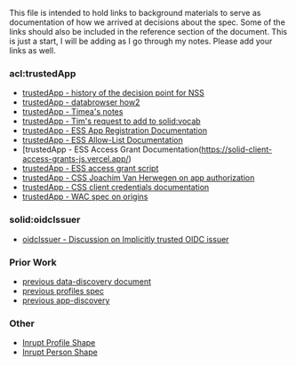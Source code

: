 This file is intended to hold links to background materials to serve as documentation of how we arrived at decisions about the spec.  Some of the links should also be included in the reference section of the document.  This is just a start, I will be adding as I go through my notes.  Please add your links as well.

### acl:trustedApp
* [trustedApp - history of the decision point for NSS](https://www.w3.org/community/solid/wiki/Supporting_material:_Details_on_decision_point_about_strict_origin_checking_and_acl:trustedApp)
* [trustedApp - databrowser how2](https://github.com/SolidOS/userguide#manage-your-trusted-applications)
* [trustedApp - Timea's notes](https://github.com/solid/webid-profile/blob/main/notes/trustedApp.md)
* [trustedApp - Tim's request to add to solid:vocab](https://github.com/solid/vocab/issues/64)
* [trustedApp - ESS App Registration Documentation](https://docs.inrupt.com/ess/1.2/services/service-application-registration/)
* [trustedApp - ESS Allow-List Documentation](https://docs.inrupt.com/ess/1.2/services/service-authorization/#cmdoption-authzconfig-arg-INRUPT_AUTHORIZATION_CLIENT_ID_ALLOW_LIST)
* [trustedApp - ESS Access Grant Documentation(https://solid-client-access-grants-js.vercel.app/)
* [trustedApp - ESS access grant script](https://github.com/inrupt/test-app-access-grants)
* [trustedApp - CSS Joachim Van Herwegen on app authorization](https://gitter.im/CommunitySolidServer/community?at=62897f594e38f759e280772e)
* [trustedApp - CSS client credentials documentation](https://github.com/CommunitySolidServer/CommunitySolidServer/blob/main/documentation/client-credentials.md)
* [trustedApp - WAC spec on origins](https://solidproject.org/TR/wac#authorization-conformance)


### solid:oidcIssuer
* [oidcIssuer - Discussion on Implicitly trusted OIDC issuer](https://github.com/solid/solid-oidc/issues/51)

### Prior Work
* [previous data-discovery document](https://github.com/solid/solid/blob/main/proposals/data-discovery.md#type-index-registry)
* [previous profiles spec](https://github.com/solid/solid-spec/blob/master/solid-webid-profiles.md)
* [previous app-discovery](https://github.com/solid/solid/blob/main/proposals/app-discovery.md)

### Other
* [Inrupt Profile Shape](https://github.com/inrupt/pod-browser/tree/main/shapes/profile)
* [Inrupt Person Shape](https://github.com/inrupt/pod-browser/blob/main/shapes/profile/person.shex)
